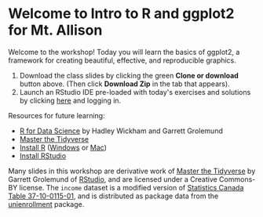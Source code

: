 
# Welcome to Intro to R and ggplot2 for Mt. Allison

Welcome to the workshop! Today you will learn the basics of ggplot2, a framework for creating beautiful, effective, and reproducible graphics.

1. Download the class slides by clicking the green __Clone or download__ button above. (Then click __Download Zip__ in the tab that appears).
2. Launch an RStudio IDE pre-loaded with today's exercises and solutions by clicking [here](https://rstudio.cloud/project/351174) and logging in.

Resources for future learning:

- [R for Data Science](http://r4ds.had.co.nz) by Hadley Wickham and Garrett Grolemund
- [Master the Tidyverse](https://github.com/rstudio-education/master-the-tidyverse)
- [Install R](https://cloud.r-project.org/) ([Windows](https://cloud.r-project.org/bin/windows/) or [Mac](https://cloud.r-project.org/bin/macosx/))
- [Install RStudio](https://www.rstudio.com/products/rstudio/#Desktop)

Many slides in this workshop are derivative work of [Master the Tidyverse](https://github.com/rstudio-education/master-the-tidyverse) by Garrett Grolemund of [RStudio](https://rstudio.com), and are licensed under a Creative Commons-BY license. The `income` dataset is a modified version of [Statistics Canada Table 37-10-0115-01](https://www150.statcan.gc.ca/t1/tbl1/en/tv.action?pid=3710011501), and is distributed as package data from the [unienrollment](https://github.com/paleolimbot/unienrollment) package.

